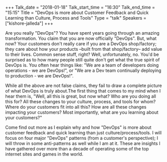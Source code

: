 +++
Talk_date = "2018-01-18"
Talk_start_time = "16:30"
Talk_end_time = "15:15"
Title = "DevOps is more about Customer Feedback and Quick Learning than Culture, Process and Tools"
Type = "talk"
Speakers = ["kishore-jalleda"]
+++

Are you really "DevOps"? You have spent years going through an amazing transformation. You claim that you are now officially "DevOps". But, what now? Your customers don't really care if you are a DevOps shop/factory; they care about how your products –built from that shop/factory– add value to their lives. Common sense stuff, right? Well, unfortunately, no. You'd be surprised as to how many people still quite don't get what the true spirit of DevOps is. You often hear things like: "We are a team of developers doing operations - we are DevOps!", or "We are a Dev team continually deploying to production - we are DevOps!".

While all the above are not false claims, they fail to draw a complete picture of what DevOps is truly about.The first thing that comes to my mind when I hear them is, "Well, all this is great, but now what? Who are you doing all this for? All these changes to your culture, process, and tools for whom? Where do your customers fit into all this? How are all these changes impacting your customers? Most importantly, what are you learning about your customers?"

Come find out more as I explain why and how "DevOps" is more about customer feedback and quick learning than just culture/process/tools. I will focus on four major "DevOps" patterns (from a customer's perspective); I will throw in some anti-patterns as well while I am at it. These are insights I have gathered over more than a decade of operating some of the top internet sites and games in the world.
